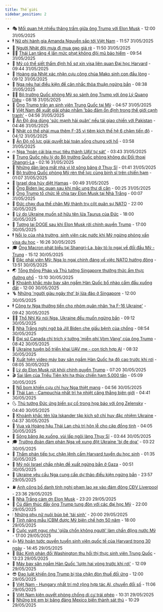 ```yaml
---
title: Thế giới
sidebar_position: 2
---
```


<!-- vnexpress-the-gioi:START -->
- 🎭 [Mối quan hệ nhiều thăng trầm giữa ông Trump với Elon Musk](https://vnexpress.net/moi-quan-he-nhieu-thang-tram-giua-ong-trump-voi-elon-musk-4892703.html) - 12:00 31/05/2025
- 🕴 [Nữ phi hành gia Amanda Nguyễn sắp tới Việt Nam](https://vnexpress.net/nu-phi-hanh-gia-amanda-nguyen-sap-toi-viet-nam-4892918.html) - 11:57 31/05/2025
- 🤭 [Người Nhật đội mưa đi mua gạo giá rẻ](https://vnexpress.net/nguoi-nhat-doi-mua-di-mua-gao-gia-re-4892893.html) - 11:50 31/05/2025
- 🧑‍💻 [Thái Lan tăng 4 lần mức phạt không đội mũ bảo hiểm](https://vnexpress.net/thai-lan-tang-4-lan-muc-phat-khong-doi-mu-bao-hiem-4892863.html) - 09:54 31/05/2025
- 🦏 [Mỹ có thể siết thẩm định hồ sơ xin visa liên quan Đại học Harvard](https://vnexpress.net/my-co-the-siet-tham-dinh-ho-so-xin-visa-lien-quan-dai-hoc-harvard-4892841.html) - 09:44 31/05/2025
- 🦒 [Hoàng gia Nhật xác nhận cựu công chúa Mako sinh con đầu lòng](https://vnexpress.net/hoang-gia-nhat-xac-nhan-cuu-cong-chua-mako-sinh-con-dau-long-4892835.html) - 09:12 31/05/2025
- 🌈 [Nga nêu hai điều kiện để cân nhắc thỏa thuận ngừng bắn](https://vnexpress.net/nga-neu-hai-dieu-kien-de-can-nhac-thoa-thuan-ngung-ban-4892831.html) - 08:38 31/05/2025
- 🧑‍🏫 [Bộ trưởng Quốc phòng Mỹ so sánh ông Trump với ông Lý Quang Diệu](https://vnexpress.net/bo-truong-quoc-phong-my-so-sanh-ong-trump-voi-ong-ly-quang-dieu-4892815.html) - 08:18 31/05/2025
- 🐲 [Ông Trump trấn an sinh viên Trung Quốc tại Mỹ](https://vnexpress.net/ong-trump-tran-an-sinh-vien-trung-quoc-tai-my-4892748.html) - 04:57 31/05/2025
- 🦒 [Việt Nam đề xuất giải pháp nhằm &#39;bảo đảm ổn định trong thế giới cạnh tranh&#39;](https://vnexpress.net/viet-nam-de-xuat-giai-phap-nham-bao-dam-on-dinh-trong-the-gioi-canh-tranh-4892764.html) - 04:56 31/05/2025
- 🐻 [Ấn Độ dọa dùng &#39;sức mạnh hải quân&#39; nếu tái giao chiến với Pakistan](https://vnexpress.net/an-do-doa-dung-suc-manh-hai-quan-neu-tai-giao-chien-voi-pakistan-4892680.html) - 04:46 31/05/2025
- 🚀 [Nhật có thể phải mua thêm F-35 vì tiêm kích thế hệ 6 chậm tiến độ](https://vnexpress.net/nhat-co-the-phai-mua-them-f-35-vi-tiem-kich-the-he-6-cham-tien-do-4892701.html) - 04:12 31/05/2025
- 🥰 [Ấn Độ nỗ lực giải quyết bài toán sống chung với hổ](https://vnexpress.net/an-do-no-luc-giai-quyet-bai-toan-song-chung-voi-ho-4887862.html) - 03:58 31/05/2025
- 🔥 [Nga &#39;hoán cải bia mục tiêu thành UAV tự sát&#39;](https://vnexpress.net/nga-hoan-cai-bia-muc-tieu-thanh-uav-tu-sat-4892705.html) - 03:43 31/05/2025
- 🥳 [Trung Quốc nêu lý do Bộ trưởng Quốc phòng không dự Đối thoại Shangri-La](https://vnexpress.net/trung-quoc-neu-ly-do-bo-truong-quoc-phong-khong-du-doi-thoai-shangri-la-4892674.html) - 02:16 31/05/2025
- 💼 [Những dân làng mất nhà vì lở sông băng ở Thụy Sĩ](https://vnexpress.net/nhung-dan-lang-mat-nha-vi-lo-song-bang-o-thuy-si-4892511.html) - 01:41 31/05/2025
- 🤡 [Bộ trưởng Quốc phòng Mỹ rèn thể lực cùng binh sĩ trên chiến hạm](https://vnexpress.net/bo-truong-quoc-phong-my-ren-the-luc-cung-binh-si-tren-chien-ham-4892644.html) - 01:07 31/05/2025
- 🌁 [Israel dọa hủy diệt Hamas](https://vnexpress.net/israel-doa-huy-diet-hamas-4892661.html) - 00:49 31/05/2025
- 🤩 [Ông Biden lạc quan sau khi mắc ung thư di căn](https://vnexpress.net/ong-biden-lac-quan-sau-khi-mac-ung-thu-di-can-4892655.html) - 00:25 31/05/2025
- 🎉 [Ông Trump tổ chức lễ chia tay Elon Musk tại Nhà Trắng](https://vnexpress.net/ong-trump-to-chuc-le-chia-tay-elon-musk-tai-nha-trang-4892654.html) - 00:07 31/05/2025
- 🎉 [Đức chạy đua thế chân Mỹ thành trụ cột quân sự NATO](https://vnexpress.net/duc-chay-dua-the-chan-my-thanh-tru-cot-quan-su-nato-4891358.html) - 22:00 30/05/2025
- 🌁 [Lý do Ukraine muốn sở hữu tên lửa Taurus của Đức](https://vnexpress.net/ly-do-ukraine-muon-so-huu-ten-lua-taurus-cua-duc-4892037.html) - 18:00 30/05/2025
- 🌊 [Tương lai DOGE sau khi Elon Musk rời chính quyền Trump](https://vnexpress.net/tuong-lai-doge-sau-khi-elon-musk-roi-chinh-quyen-trump-4892249.html) - 17:00 30/05/2025
- 🕴 [Nỗi lo của nhà trường, sinh viên các nước khi Mỹ ngừng phỏng vấn visa du học](https://vnexpress.net/noi-lo-cua-nha-truong-sinh-vien-cac-nuoc-khi-my-ngung-phong-van-visa-du-hoc-4892622.html) - 16:26 30/05/2025
- 🎓 [Ông Macron phát biểu tại Shangri-La, bày tỏ lo ngại về đối đầu Mỹ - Trung](https://vnexpress.net/ong-macron-phat-bieu-tai-shangri-la-bay-to-lo-ngai-ve-doi-dau-my-trung-4892618.html) - 15:12 30/05/2025
- 🦩 [Đặc phái viên Mỹ: Nga lo ngại chính đáng về việc NATO hướng đông](https://vnexpress.net/dac-phai-vien-my-nga-lo-ngai-chinh-dang-ve-viec-nato-huong-dong-4892615.html) - 13:51 30/05/2025
- 🌏 [Tổng thống Pháp và Thủ tướng Singapore thưởng thức ẩm thực đường phố](https://vnexpress.net/tong-thong-phap-va-thu-tuong-singapore-thuong-thuc-am-thuc-duong-pho-4892523.html) - 13:10 30/05/2025
- 🌋 [Khoảnh khắc máy bay săn ngầm Hàn Quốc bổ nhào cắm đầu xuống đất](https://vnexpress.net/khoanh-khac-may-bay-san-ngam-han-quoc-bo-nhao-cam-dau-xuong-dat-4892589.html) - 12:00 30/05/2025
- 🪜 [Những &#39;người giàu ngây thơ&#39; bị lừa đảo ở Singapore](https://vnexpress.net/nhung-nguoi-giau-ngay-tho-bi-lua-dao-o-singapore-4890883.html) - 12:00 30/05/2025
- 🕴 [Công ty Nga thưởng tiền cho nhóm quân nhân &#39;hạ F-16 Ukraine&#39;](https://vnexpress.net/cong-ty-nga-thuong-tien-cho-nhom-quan-nhan-ha-f-16-ukraine-4892539.html) - 09:42 30/05/2025
- 🧑‍🏫 [Thổ Nhĩ Kỳ nói Nga, Ukraine đều muốn ngừng bắn](https://vnexpress.net/tho-nhi-ky-noi-nga-ukraine-deu-muon-ngung-ban-4892505.html) - 09:12 30/05/2025
- 🌮 [Nhà Trắng nghi ngờ bà Jill Biden che giấu bệnh của chồng](https://vnexpress.net/nha-trang-nghi-ngo-ba-jill-biden-che-giau-benh-cua-chong-4892465.html) - 08:54 30/05/2025
- 🚦 [Đại sứ Canada chỉ trích ý tưởng &#39;miễn phí Vòm Vàng&#39; của ông Trump](https://vnexpress.net/dai-su-canada-chi-trich-y-tuong-mien-phi-vom-vang-cua-ong-trump-4892491.html) - 08:42 30/05/2025
- 💫 [Ukraine tuyên bố triển khai UAV mẹ - con tích hợp AI](https://vnexpress.net/ukraine-tuyen-bo-trien-khai-uav-me-con-tich-hop-ai-4892501.html) - 08:32 30/05/2025
- 🤡 [Xuất hiện video máy bay săn ngầm Hàn Quốc hạ độ cao trước khi rơi](https://vnexpress.net/xuat-hien-video-may-bay-san-ngam-han-quoc-ha-do-cao-truoc-khi-roi-4892485.html) - 08:05 30/05/2025
- 🦣 [Lý do Elon Musk rút khỏi chính quyền Trump](https://vnexpress.net/ly-do-elon-musk-rut-khoi-chinh-quyen-trump-4892237.html) - 07:20 30/05/2025
- 🎬 [Sai lầm của Triều Tiên khi hạ thủy chiến hạm 5.000 tấn](https://vnexpress.net/sai-lam-cua-trieu-tien-khi-ha-thuy-chien-ham-5-000-tan-4892280.html) - 05:09 30/05/2025
- 🎉 [Nổ bom khiến cựu chỉ huy Nga thiệt mạng](https://vnexpress.net/no-bom-khien-cuu-chi-huy-nga-thiet-mang-4892383.html) - 04:56 30/05/2025
- 🎡 [Thái Lan - Campuchia nhất trí hạ nhiệt căng thẳng biên giới](https://vnexpress.net/thai-lan-campuchia-nhat-tri-ha-nhiet-cang-thang-bien-gioi-4892275.html) - 04:41 30/05/2025
- 🌜 [Thủ tướng Đức ứng biến sự cố trong họp báo với ông Zelensky](https://vnexpress.net/thu-tuong-duc-ung-bien-su-co-trong-hop-bao-voi-ong-zelensky-4892299.html) - 04:40 30/05/2025
- 🎡 [Khoảnh khắc tên lửa Iskander tập kích sở chỉ huy đặc nhiệm Ukraine](https://vnexpress.net/khoanh-khac-ten-lua-iskander-tap-kich-so-chi-huy-dac-nhiem-ukraine-4892330.html) - 04:37 30/05/2025
- 🤗 [Vua và Hoàng hậu Thái Lan chủ trì hôn lễ cho cặp đồng tính](https://vnexpress.net/vua-va-hoang-hau-thai-lan-chu-tri-hon-le-cho-cap-dong-tinh-4892320.html) - 04:05 30/05/2025
- 🦩 [Sông băng ập xuống, vùi lấp ngôi làng Thụy Sĩ](https://vnexpress.net/song-bang-ap-xuong-vui-lap-ngoi-lang-thuy-si-4892309.html) - 03:44 30/05/2025
- 🎓 [Trưởng đoàn đàm phán Nga về xung đột Ukraine &#39;bị đe dọa&#39;](https://vnexpress.net/truong-doan-dam-phan-nga-ve-xung-dot-ukraine-bi-de-doa-4892313.html) - 03:22 30/05/2025
- 🌁 [Thẩm phán tiếp tục chặn lệnh cấm Harvard tuyển du học sinh](https://vnexpress.net/tham-phan-tiep-tuc-chan-lenh-cam-harvard-tuyen-du-hoc-sinh-4892262.html) - 01:35 30/05/2025
- 🤩 [Mỹ nói Israel chấp nhận đề xuất ngừng bắn ở Gaza](https://vnexpress.net/my-noi-israel-chap-nhan-de-xuat-ngung-ban-o-gaza-4892264.html) - 00:51 30/05/2025
- 👹 [Ukraine yêu cầu Nga cung cấp dự thảo điều kiện ngừng bắn](https://vnexpress.net/ukraine-yeu-cau-nga-cung-cap-du-thao-dieu-kien-ngung-ban-4892255.html) - 23:57 29/05/2025
- ⛽️ [Anh công bố danh tính nghi phạm lao xe vào đám đông CĐV Liverpool](https://vnexpress.net/anh-cong-bo-danh-tinh-nghi-pham-lao-xe-vao-dam-dong-cdv-liverpool-4892242.html) - 23:36 29/05/2025
- 🚀 [Nhà Trắng cảm ơn Elon Musk](https://vnexpress.net/nha-trang-cam-on-elon-musk-4892248.html) - 23:20 29/05/2025
- 🎡 [Cú đấm thúc đẩy ông Trump tung đòn với các đại học Mỹ](https://vnexpress.net/cu-dam-thuc-day-ong-trump-tung-don-voi-cac-dai-hoc-my-4891786.html) - 22:00 29/05/2025
- 🕯 [Những phụ nữ nuôi búp bê &#39;tái sinh&#39;](https://vnexpress.net/nhung-phu-nu-nuoi-bup-be-tai-sinh-4892062.html) - 20:00 29/05/2025
- 🐻 [Tính năng mẫu ICBM được Mỹ biên chế hơn 50 năm](https://vnexpress.net/tinh-nang-mau-icbm-duoc-my-bien-che-hon-50-nam-4891931.html) - 18:00 29/05/2025
- 🚦 [Cuộc vượt ngục như &#39;giữa chốn không người&#39; làm chấn động nước Mỹ](https://vnexpress.net/cuoc-vuot-nguc-nhu-giua-chon-khong-nguoi-lam-chan-dong-nuoc-my-4891058.html) - 17:00 29/05/2025
- 👍 [Mỹ hoãn tước quyền tuyển sinh viên quốc tế của Harvard trong 30 ngày](https://vnexpress.net/my-hoan-tuoc-quyen-tuyen-sinh-vien-quoc-te-cua-harvard-trong-30-ngay-4892218.html) - 14:45 29/05/2025
- 🚀 [Bắc Kinh phản đối Washington thu hồi thị thực sinh viên Trung Quốc](https://vnexpress.net/bac-kinh-phan-doi-washington-thu-hoi-thi-thuc-sinh-vien-trung-quoc-4892190.html) - 13:23 29/05/2025
- 🌮 [Máy bay săn ngầm Hàn Quốc &#39;lượn hai vòng trước khi rơi&#39;](https://vnexpress.net/may-bay-san-ngam-han-quoc-luon-hai-vong-truoc-khi-roi-4892177.html) - 12:09 29/05/2025
- 😎 [Đạo luật khiến ông Trump bị tòa chặn đòn thuế đối ứng](https://vnexpress.net/dao-luat-khien-ong-trump-bi-toa-chan-don-thue-doi-ung-4891798.html) - 12:00 29/05/2025
- 🐲 [Việt Nam - Hungary nhất trí mở rộng hợp tác AI, chuyển đổi số](https://vnexpress.net/viet-nam-hungary-nhat-tri-mo-rong-hop-tac-ai-chuyen-doi-so-4892179.html) - 11:06 29/05/2025
- 💫 [Việt Nam kiên quyết phòng chống di cư trái phép](https://vnexpress.net/viet-nam-kien-quyet-phong-chong-di-cu-trai-phep-4892146.html) - 10:31 29/05/2025
- 👀 [Những trẻ em bị băng đảng Mexico biến thành sát thủ](https://vnexpress.net/nhung-tre-em-bi-bang-dang-mexico-bien-thanh-sat-thu-4891793.html) - 10:29 29/05/2025<!-- vnexpress-the-gioi:END -->